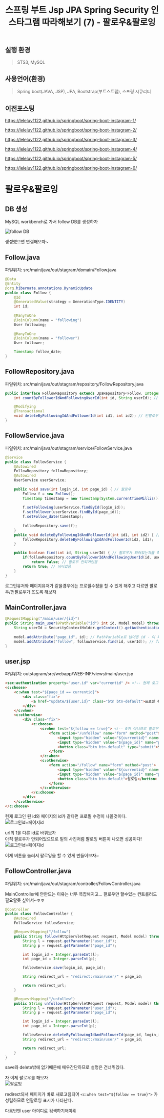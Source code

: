 ﻿---
title: "스프링 부트 Jsp JPA Spring Security 인스타그램 따라해보기 (7) - 팔로우&팔로잉"
categories: springboot
comments: true
---

## 실행 환경
 > STS3, MySQL

## 사용언어(환경)
 > Spring boot(JAVA, JSP), JPA, Bootstrap(부트스트랩), 스프링 시큐리티


## 이전포스팅  
<https://leleluv1122.github.io/springboot/spring-boot-instagram-1/>

<https://leleluv1122.github.io/springboot/spring-boot-instagram-2/>

<https://leleluv1122.github.io/springboot/spring-boot-instagram-3/>

<https://leleluv1122.github.io/springboot/spring-boot-instagram-4/>

<https://leleluv1122.github.io/springboot/spring-boot-instagram-5/>

<https://leleluv1122.github.io/springboot/spring-boot-instagram-6/>




# 팔로우&팔로잉

## DB 생성
 MySQL workbench로 가서 follow DB를 생성하자

![follow DB](../../../assets/7-1.JPG)

생성했으면 연결해보자~

## Follow.java
 파일위치: src/main/java/out/stagram/domain/Follow.java
 
```java
@Data
@Entity
@org.hibernate.annotations.DynamicUpdate
public class Follow {
	@Id
	@GeneratedValue(strategy = GenerationType.IDENTITY)
	int id;
	
	@ManyToOne
	@JoinColumn(name = "following")
	User following;
	
	@ManyToOne
	@JoinColumn(name = "follower")
	User follower;

	Timestamp follow_date;
}
```

## FollowRepository.java
 파일위치: src/main/java/out/stagram/repository/FollowRepository.java

```java
public interface FollowRepository extends JpaRepository<Follow, Integer> {
	int countByFollowerIdAndFollowingUserId(int id, String userId); // 팔로우 되어있는지 count하는 메서드

	@Modifying
	@Transactional
	void deleteByFollowingIdAndFollowerId(int id1, int id2); // 언팔로우 메서드
}
```

## FollowService.java
 파일위치: src/main/java/out/stagram/service/FollowService.java

```java
@Service
public class FollowService {
	@Autowired
	FollowRepository followRepository;
	@Autowired
	UserService userService;
	
	public void save(int login_id, int page_id) { // 팔로우
		Follow f = new Follow();
		Timestamp timestamp = new Timestamp(System.currentTimeMillis());
		
		f.setFollowing(userService.findById(login_id));
		f.setFollower(userService.findById(page_id));
		f.setFollow_date(timestamp);
		
		followRepository.save(f);
	}
	public void deleteByFollowingIdAndFollowerId(int id1, int id2) { // 언팔로우
		followRepository.deleteByFollowingIdAndFollowerId(id2, id1);
	}

	public boolean find(int id, String userId) { // 팔로우가 되어있는지를 확인하기위해
		if(followRepository.countByFollowerIdAndFollowingUserId(id, userId) == 0)
			return false; // 팔로우 안되어있음
		return true; // 되어있음
	}
}
```

로그인유저와 페이지유저가 같을경우에는 프로필수정을 할 수 있게 해주고 다르면 팔로우/언팔로우가 뜨도록 해보자

## MainController.java

```java
@RequestMapping("/main/user/{id}")
public String main_user(@PathVariable("id") int id, Model model) throws Exception {
	String userId = SecurityContextHolder.getContext().getAuthentication().getName();
	
	model.addAttribute("page_id", id); // PathVariable로 넘어온 id - 이 페이지의 id
	model.addAttribute("follow", followService.find(id, userId)); // false or true
}
```

## user.jsp
 파일위치: outstagram/src/webapp/WEB-INF/views/main/user.jsp

```html
<sec:authentication property="user.id" var="currentid" /> <!-- 현재 로그인user의 id -->
<c:choose>
	<c:when test="${page_id == currentid}">
		<div class="fix">
			<a href="update/${user.id}" class="btn btn-default">프로필 수정</a>
		</div>
	</c:when>
	<c:otherwise>
		<div class="fix">
			<c:choose>
				<c:when test="${follow == true}"> <!-- 0이 아니므로 팔로우 되어있음 -->
					<form action="/unfollow" name="form" method="post"> <!-- 언팔로우 버튼 -->
						<input type="hidden" value="${currentid}" name="user_id"> <!-- 현재로그인id -->
						<input type="hidden" value="${page_id}" name="page_id"> <!-- 현재페이지id -->
						<button class="btn btn-default" type="submit">언팔로잉</button>
					</form>
				</c:when>
				<c:otherwise>
					<form action="/follow" name="form" method="post">
						<input type="hidden" value="${currentid}" name="user_id">
						<input type="hidden" value="${page_id}" name="page_id">
						<button class="btn btn-default">팔로잉</button>
					</form>
				</c:otherwise>
			</c:choose>
		</div>
	</c:otherwise>
</c:choose>
```

현재 로그인 된 id와 페이지의 id가 같다면 프로필 수정이 나올것이다.  
![로그인id=페이지id](../../../assets/7-2.JPG)  

url의 1을 다른 id로 바꿔보자  
아직 팔로우가 안되어있으므로 밑의 사진처럼 팔로잉 버튼이 나오면 성공이다!  
![로그인id=페이지id](../../../assets/7-3.JPG)

이제 버튼을 눌러서 팔로잉을 할 수 있게 만들어보자~

## FollowController.java
 파일위치: src/main/java/out/stagram/controller/FollowController.java

MainController에 안만드는 이유는 너무 복잡해지고... 팔로우만 할수있는 컨트롤러도 필요할듯 싶어서~ㅎㅎ

```java
@Controller
public class FollowController {
	@Autowired
	FollowService followService;

	@RequestMapping("/follow")
	public String follow(HttpServletRequest request, Model model) throws Exception {
		String l = request.getParameter("user_id");
		String p = request.getParameter("page_id");

		int login_id = Integer.parseInt(l);
		int page_id = Integer.parseInt(p);

		followService.save(login_id, page_id);

		String redirect_url = "redirect:/main/user/" + page_id;

		return redirect_url;
	}

	@RequestMapping("/unfollow")
	public String unfollow(HttpServletRequest request, Model model) throws Exception {
		String l = request.getParameter("user_id");
		String p = request.getParameter("page_id");

		int login_id = Integer.parseInt(l);
		int page_id = Integer.parseInt(p);

		followService.deleteByFollowingIdAndFollowerId(page_id, login_id);
		String redirect_url = "redirect:/main/user/" + page_id;

		return redirect_url;
	}
}
```

save와 delete밖에 없기때문에 매우간단하므로 설명은 건너뛰겠다.  

자 이제 팔로우를 해보자  
![팔로잉](../../../assets/7-4.JPG)  

redirect되서 페이지가 바로 새로고침되어 `<c:when test="${follow == true}">` 가 성립하므로 언팔로잉 표시가 나타난다.  

다음번엔 user 아이디로 검색하기해야쥐
